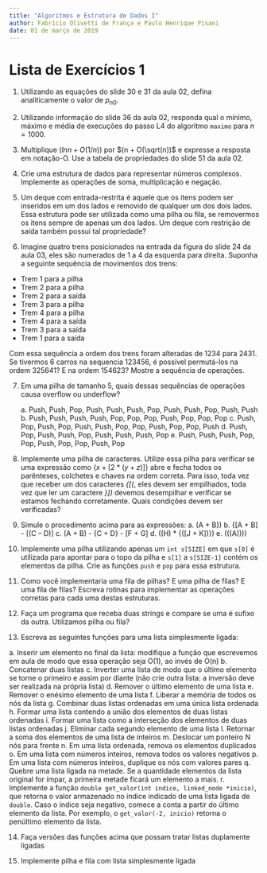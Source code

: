 ```yaml
---
title: "Algoritmos e Estrutura de Dados I"
author: Fabrício Olivetti de França e Paulo Henrique Pisani
date: 01 de março de 2019
---
```


# Lista de Exercícios 1

1) Utilizando as equações do slide 30 e 31 da aula 02, defina analiticamente o valor de $p_{n0}$.

2) Utilizando informação do slide 36 da aula 02, responda qual o mínimo, máximo e média de execuções do passo L4 do algoritmo `maximo` para $n=1000$.

3) Multiplique $(ln n + O(1/n))$ por $(n + O(\sqrt(n))$ e expresse a resposta em notação-O. Use a tabela de propriedades do slide 51 da aula 02.

4) Crie uma estrutura de dados para representar números complexos. Implemente as operações de soma, multiplicação e negação. 

5) Um deque com entrada-restrita é aquele que os itens podem ser inseridos em um dos lados e removido de qualquer um dos dois lados. Essa estrutura pode ser utilizada como uma pilha ou fila, se removermos os itens sempre de apenas um dos lados. Um deque com restrição de saída também possui tal propriedade? 

6) Imagine quatro trens posicionados na entrada da figura do slide 24 da aula 03, eles são numerados de 1 a 4 da esquerda para direita. Suponha a seguinte sequência de movimentos dos trens: 

- Trem 1 para a pilha
- Trem 2 para a pilha 
- Trem 2 para a saída 
- Trem 3 para a pilha 
- Trem 4 para a pilha 
- Trem 4 para a saída 
- Trem 3 para a saída 
- Trem 1 para a saída 

Com essa sequência a ordem dos trens foram alteradas de 1234 para 2431. Se tivermos 6 carros na sequencia 123456, é possível permutá-los na ordem 325641? E na ordem 154623? Mostre a sequência de operações. 

7) Em uma pilha de tamanho 5, quais dessas sequências de operações causa overflow ou underflow? 

   a. Push, Push, Pop, Push, Push, Push, Pop, Push, Push, Pop, Push, Push 
   b. Push, Push, Push, Push, Pop, Pop, Pop, Push, Pop, Pop, Pop 
   c. Push, Pop, Push, Pop, Push, Push, Pop, Pop, Push, Pop, Pop, Push
   d. Push, Pop, Push, Push, Pop, Push, Push, Push, Pop
   e. Push, Push, Push, Pop, Pop, Push, Pop, Pop, Push, Pop
   
8) Implemente uma pilha de caracteres. Utilize essa pilha para verificar se uma expressão como $\{ x + [2*(y+z)] \}$ abre e fecha todos os parênteses, colchetes e chaves na ordem correta. Para isso, toda vez que receber um dos caracteres *{[(*, eles devem ser empilhados, toda vez que ler um caractere *}])* devemos desempilhar e verificar se estamos fechando corretamente. Quais condições devem ser verificadas?

9) Simule o procedimento acima para as expressões:
   a. (A + B}) 
   b. {[A + B] - [(C – D)] 
   c. (A + B) - {C + D} - [F + G] 
   d. ((H) * {([J + K])}) 
   e. (((A)))) 
   
10) Implemente uma pilha utilizando apenas um `int s[SIZE]` em que `s[0]` é utilizada para apontar para o topo da pilha e `s[1]` a `s[SIZE-1]` contém os elementos da pilha. Crie as funções `push` e `pop` para essa estrutura. 

11) Como você implementaria uma fila de pilhas? E uma pilha de filas? E uma fila de filas? Escreva rotinas para implementar as operações corretas para cada uma destas estruturas. 

12) Faça um programa que receba duas strings e compare se uma é sufixo da outra. Utilizamos pilha ou fila?

13) Escreva as seguintes funções para uma lista simplesmente ligada: 

   a. Inserir um elemento no final da lista: modifique a função que escrevemos em aula de modo que essa operação seja O(1), ao invés de O(n) 
   b. Concatenar duas listas 
   c. Inverter uma lista de modo que o último elemento se torne o primeiro e assim por diante (não crie outra lista: a inversão deve ser realizada na própria lista) 
   d. Remover o último elemento de uma lista 
   e. Remover o enésimo elemento de uma lista 
   f. Liberar a memória de todos os nós da lista 
   g. Combinar duas listas ordenadas em uma única lista ordenada 
   h. Formar uma lista contendo a união dos elementos de duas listas ordenadas 
   i. Formar uma lista como a interseção dos elementos de duas listas ordenadas 
   j. Eliminar cada segundo elemento de uma lista 
   l. Retornar a soma dos elementos de uma lista de inteiros 
   m. Deslocar um ponteiro N nós para frente 
   n. Em uma lista ordenada, remova os elementos duplicados 
   o. Em uma lista com números inteiros, remova todos os valores negativos 
   p. Em uma lista com números inteiros, duplique os nós com valores pares 
   q. Quebre uma lista ligada na metade. Se a quantidade elementos da lista original for ímpar, a primeira metade ficará um elemento a mais. 
   r. Implemente a função `double get_valor(int indice, linked_node *inicio)`, que retorna o valor armazenado no índice indicado de uma lista ligada de `double`. Caso o índice seja negativo, comece a conta a partir do último elemento da lista. Por exemplo, o `get_valor(-2, inicio)` retorna o penúltimo elemento da lista. 

14) Faça versões das funções acima que possam tratar listas duplamente ligadas 

15) Implemente pilha e fila com lista simplesmente ligada 
